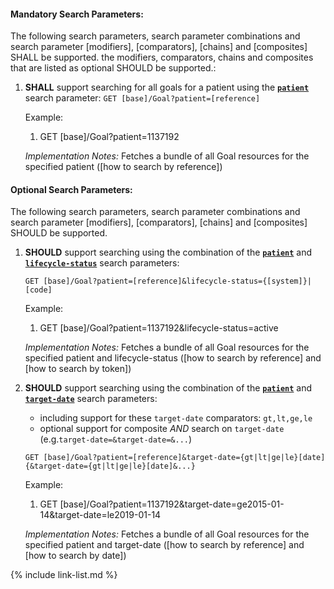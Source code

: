


#### Mandatory Search Parameters:

The following search parameters, search parameter combinations and search parameter [modifiers], [comparators], [chains] and [composites] SHALL be supported.  the  modifiers, comparators, chains and composites that are listed as optional SHOULD be supported.:


1. **SHALL** support searching for all goals for a patient using the **[`patient`](SearchParameter-us-core-goal-patient.html)** search parameter:
    `GET [base]/Goal?patient=[reference]`

    Example:
    
    1. GET [base]/Goal?patient=1137192

    *Implementation Notes:* Fetches a bundle of all Goal resources for the specified patient ([how to search by reference])



#### Optional Search Parameters:

The following search parameters, search parameter combinations and search parameter [modifiers], [comparators], [chains] and [composites] SHOULD be supported.

1. **SHOULD** support searching using the combination of the **[`patient`](SearchParameter-us-core-goal-patient.html)** and **[`lifecycle-status`](SearchParameter-us-core-goal-lifecycle-status.html)** search parameters:

    `GET [base]/Goal?patient=[reference]&lifecycle-status={[system]}|[code]`

    Example:
    
    1. GET [base]/Goal?patient=1137192&amp;lifecycle-status=active

    *Implementation Notes:* Fetches a bundle of all Goal resources for the specified patient and lifecycle-status ([how to search by reference] and [how to search by token])

1. **SHOULD** support searching using the combination of the **[`patient`](SearchParameter-us-core-goal-patient.html)** and **[`target-date`](SearchParameter-us-core-goal-target-date.html)** search parameters:
    - including support for these `target-date` comparators: `gt,lt,ge,le`
    - optional support for composite *AND* search on `target-date` (e.g.`target-date=&target-date=&...`)

    `GET [base]/Goal?patient=[reference]&target-date={gt|lt|ge|le}[date]{&target-date={gt|lt|ge|le}[date]&...}`

    Example:
    
    1. GET [base]/Goal?patient=1137192&amp;target-date=ge2015-01-14&amp;target-date=le2019-01-14

    *Implementation Notes:* Fetches a bundle of all Goal resources for the specified patient and target-date ([how to search by reference] and [how to search by date])


{% include link-list.md %}